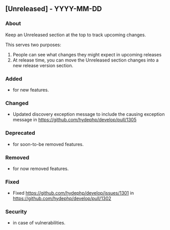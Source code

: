 ## [Unreleased] - YYYY-MM-DD

### About

Keep an Unreleased section at the top to track upcoming changes.

This serves two purposes:

1. People can see what changes they might expect in upcoming releases
2. At release time, you can move the Unreleased section changes into a new release version section.

### Added
- for new features.

### Changed
- Updated discovery exception message to include the causing exception message in https://github.com/hydephp/develop/pull/1305

### Deprecated
- for soon-to-be removed features.

### Removed
- for now removed features.

### Fixed
- Fixed https://github.com/hydephp/develop/issues/1301 in https://github.com/hydephp/develop/pull/1302

### Security
- in case of vulnerabilities.
